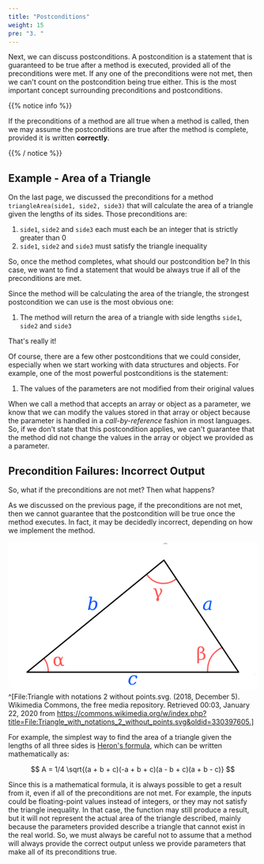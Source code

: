```yaml
---
title: "Postconditions"
weight: 15
pre: "3. "
---
```

Next, we can discuss postconditions. A postcondition is a statement that is guaranteed to be true after a method is executed, provided all of the preconditions were met. If any one of the preconditions were not met, then we can't count on the postcondition being true either. This is the most important concept surrounding preconditions and postconditions.

{{% notice info %}}

If the preconditions of a method are all true when a method is called, then we may assume the postconditions are true after the method is complete, provided it is written **correctly**.

{{% / notice %}}

## Example - Area of a Triangle

On the last page, we discussed the preconditions for a method `triangleArea(side1, side2, side3)` that will calculate the area of a triangle given the lengths of its sides. Those preconditions are:

1. `side1`, `side2` and `side3` each must each be an integer that is strictly greater than $0$
1. `side1`, `side2` and `side3` must satisfy the triangle inequality

So, once the method completes, what should our postcondition be? In this case, we want to find a statement that would be always true if all of the preconditions are met. 

Since the method will be calculating the area of the triangle, the strongest postcondition we can use is the most obvious one:

1. The method will return the area of a triangle with side lengths `side1`, `side2` and `side3`

That's really it! 

Of course, there are a few other postconditions that we could consider, especially when we start working with data structures and objects. For example, one of the most powerful postconditions is the statement:

1. The values of the parameters are not modified from their original values

When we call a method that accepts an array or object as a parameter, we know that we can modify the values stored in that array or object because the parameter is handled in a _call-by-reference_ fashion in most languages. So, if we don't state that this postcondition applies, we can't guarantee that the method did not change the values in the array or object we provided as a parameter. 

## Precondition Failures: Incorrect Output

So, what if the preconditions are not met? Then what happens?

As we discussed on the previous page, if the preconditions are not met, then we cannot guarantee that the postcondition will be true once the method executes. In fact, it may be decidedly incorrect, depending on how we implement the method.

![Heron's Formula](/images/3/3.3.triangle_wiki.png)^[File:Triangle with notations 2 without points.svg. (2018, December 5). Wikimedia Commons, the free media repository. Retrieved 00:03, January 22, 2020 from https://commons.wikimedia.org/w/index.php?title=File:Triangle_with_notations_2_without_points.svg&oldid=330397605.]

For example, the simplest way to find the area of a triangle given the lengths of all three sides is [Heron's formula](https://en.wikipedia.org/wiki/Heron%27s_formula), which can be written mathematically as:

$$
A = 1/4 \sqrt{(a + b + c)(-a + b + c)(a - b + c)(a + b - c)}
$$

Since this is a mathematical formula, it is always possible to get a result from it, even if all of the preconditions are not met. For example, the inputs could be floating-point values instead of integers, or they may not satisfy the triangle inequality. In that case, the function may still produce a result, but it will not represent the actual area of the triangle described, mainly because the parameters provided describe a triangle that cannot exist in the real world. So, we must always be careful not to assume that a method will always provide the correct output unless we provide parameters that make all of its preconditions true. 
